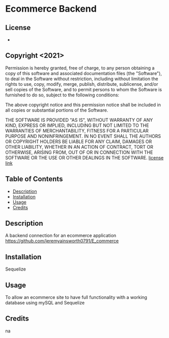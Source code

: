 # Ecommerce Backend

   
  ## License

  * [](https://img.shields.io/apm/l/vim-mode)
  
  ## Copyright <2021> <Jeremyainsworth0791>

  Permission is hereby granted, free of charge, to any person obtaining a copy of this software and associated documentation files (the "Software"), to deal in the Software without restriction, including without limitation the rights to use, copy, modify, merge, publish, distribute, sublicense, and/or sell copies of the Software, and to permit persons to whom the Software is furnished to do so, subject to the following conditions:
  
  The above copyright notice and this permission notice shall be included in all copies or substantial portions of the Software.
  
  THE SOFTWARE IS PROVIDED "AS IS", WITHOUT WARRANTY OF ANY KIND, EXPRESS OR IMPLIED, INCLUDING BUT NOT LIMITED TO THE WARRANTIES OF MERCHANTABILITY, FITNESS FOR A PARTICULAR PURPOSE AND NONINFRINGEMENT. IN NO EVENT SHALL THE AUTHORS OR COPYRIGHT HOLDERS BE LIABLE FOR ANY CLAIM, DAMAGES OR OTHER LIABILITY, WHETHER IN AN ACTION OF CONTRACT, TORT OR OTHERWISE, ARISING FROM, OUT OF OR IN CONNECTION WITH THE SOFTWARE OR THE USE OR OTHER DEALINGS IN THE SOFTWARE.
  [license link](https://opensource.org/licenses/MIT)
     
     
     

  ## Table of Contents
  * [Description](#description)
  * [Installation](#installation)
  * [Usage](#usage)
  * [Credits](#credits)
  
  ## Description
  A backend connection for an ecommerce application
  https://github.com/jeremyainsworth0791/E_commerce
   

  
  ## Installation
  Sequelize 
  ## Usage
  To allow an ecommerce site to have full functionality with a working database using mySQL and Sequelize 
  ## Credits
  na
